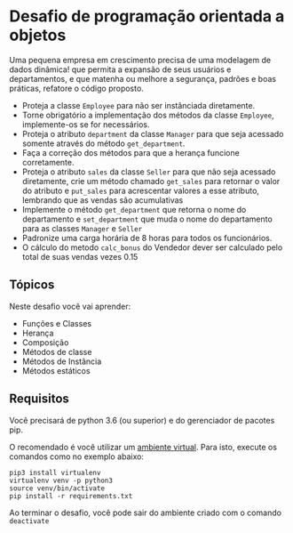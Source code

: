 # Desafio de programação orientada a objetos


Uma pequena empresa em crescimento precisa de uma modelagem de dados dinâmica! que permita a expansão de seus usuários e departamentos, e que matenha ou melhore a segurança, padrões e boas práticas, refatore o código proposto.

- Proteja a classe `Employee` para não ser instânciada diretamente.
- Torne obrigatório a implementação dos métodos da classe `Employee`, implemente-os se for necessários.
- Proteja o atributo `department` da classe `Manager` para que seja acessado somente através do método `get_department`.
- Faça a correção dos métodos para que a herança funcione corretamente.
- Proteja o atributo `sales` da classe `Seller` para que não seja acessado diretamente,
  crie um método chamado `get_sales` para retornar o valor do atributo e `put_sales` para acrescentar valores a esse atributo, lembrando que as vendas são acumulativas
- Implemente o método `get_department` que retorna o nome do departamento e `set_department` que muda o nome do departamento para as classes `Manager` e `Seller`
- Padronize uma carga horária de 8 horas para todos os funcionários.
- O cálculo do metodo `calc_bonus` do Vendedor dever ser calculado pelo total de suas vendas vezes 0.15



## Tópicos

Neste desafio você vai aprender:

- Funções e Classes
- Herança
- Composição
- Métodos de classe
- Métodos de Instância
- Métodos estáticos

## Requisitos

Você precisará de python 3.6 (ou superior) e do gerenciador de pacotes pip.

O recomendado é você utilizar um [ambiente virtual](https://pythonacademy.com.br/blog/python-e-virtualenv-como-programar-em-ambientes-virtuais). Para isto, execute os comandos como no exemplo abaixo:

    pip3 install virtualenv
    virtualenv venv -p python3
    source venv/bin/activate
    pip install -r requirements.txt

Ao terminar o desafio, você pode sair do ambiente criado com o comando `deactivate`
